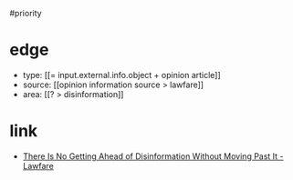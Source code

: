 #priority 

# edge
- type: [[= input.external.info.object + opinion article]] 
- source: [[opinion information source > lawfare]]
- area: [[? > disinformation]]

# link
- [There Is No Getting Ahead of Disinformation Without Moving Past It - Lawfare](https://www.lawfareblog.com/there-no-getting-ahead-disinformation-without-moving-past-it)
